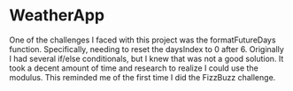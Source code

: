 # WeatherApp

One of the challenges I faced with this project was the formatFutureDays function. Specifically, needing to reset the daysIndex to 0 after 6. Originally I had several if/else conditionals, but I knew that was not a good solution. It took a decent amount of time and research to realize I could use the modulus. This reminded me of the first time I did the FizzBuzz challenge.

